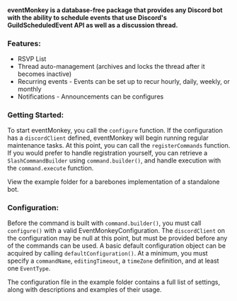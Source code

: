 #### eventMonkey is a database-free package that provides any Discord bot with the ability to schedule events that use Discord's GuildScheduledEvent API as well as a discussion thread.

### Features:

- RSVP List
- Thread auto-management (archives and locks the thread after it becomes inactive)
- Recurring events - Events can be set up to recur hourly, daily, weekly, or monthly
- Notifications - Announcements can be configures 

### Getting Started:

To start eventMonkey, you call the `configure` function. If the configuration has a `discordClient` defined, eventMonkey will begin running regular maintenance tasks. At this point, you can call the `registerCommands` function. If you would prefer to handle registration yourself, you can retrieve a `SlashCommandBuilder` using `command.builder()`, and handle execution with the `command.execute` function.

View the example folder for a barebones implementation of a standalone bot.

### Configuration:

Before the command is built with `command.builder()`, you must call `configure()` with a valid EventMonkeyConfiguration. The `discordClient` on the configuration may be null at this point, but must be provided before any of the commands can be used. A basic default configuration object can be acquired by calling `defaultConfiguration()`. At a minimum, you must specify a `commandName`, `editingTimeout`, a `timeZone` definition, and at least one `EventType`.

The configuration file in the example folder contains a full list of settings, along with descriptions and examples of their usage.
